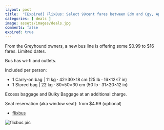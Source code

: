 ```yaml
---
layout: post
title:  "[Expired] FlixBus: Select 99cent fares between Edm and Cgy, Apr-May 2024"
categories: [ deals ]
image: assets/images/deals.jpg
comments: false
expired: true
---
```


From the Greyhound owners, a new bus line is offering some $0.99 to $16 fares. Limited dates.

Bus has wi-fi and outlets.

Included per person:
- 1 Carry-on bag | 11 kg · 42×30×18 cm (25 lb · 16×12×7 in)
- 1 Stored bag | 22 kg · 80×50×30 cm (50 lb · 31×20×12 in)

Excess baggage and Bulky Baggage at an additional charge.

Seat reservation (aka window seat): from $4.99 (optional)


- [flixbus](https://www.flixbus.ca/)


![flixbus pic](https://cdn-cf.cms.flixbus.com/drupal-assets/2021-05/flixbus-homepage-4a037b9132b84a856ce3c59714950ab8.jpeg)